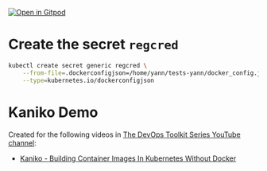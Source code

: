 [![Open in Gitpod](https://gitpod.io/button/open-in-gitpod.svg)](https://gitpod.io/#https://github.com/vfarcic/copilot-demo)

# Create the secret `regcred`

```bash
kubectl create secret generic regcred \
    --from-file=.dockerconfigjson=/home/yann/tests-yann/docker_config.json \
    --type=kubernetes.io/dockerconfigjson
```

# Kaniko Demo

Created for the following videos in [The DevOps Toolkit Series YouTube channel](https://www.youtube.com/c/TheDevOpsToolkitSeries):

* [Kaniko - Building Container Images In Kubernetes Without Docker](https://youtu.be/EgwVQN6GNJg)
